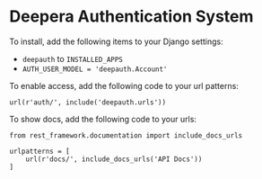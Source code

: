 # Deepera Authentication System
To install, add the following items to your Django settings:
- `deepauth` to `INSTALLED_APPS`
- `AUTH_USER_MODEL = 'deepauth.Account'`

To enable access, add the following code to your url patterns:
```
url(r'auth/', include('deepauth.urls'))
```

To show docs, add the following code to your urls:
```
from rest_framework.documentation import include_docs_urls
  
urlpatterns = [
    url(r'docs/', include_docs_urls('API Docs'))
]
```
